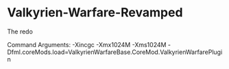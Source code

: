 # Valkyrien-Warfare-Revamped
The redo

Command Arguments: -Xincgc -Xmx1024M -Xms1024M -Dfml.coreMods.load=ValkyrienWarfareBase.CoreMod.ValkyrienWarfarePlugin
